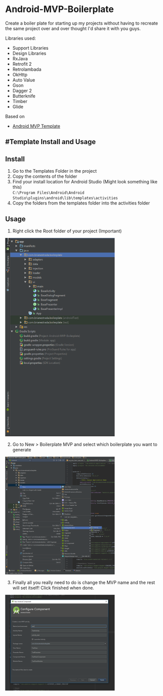 # Android-MVP-Boilerplate
Create a boiler plate for starting up my projects without having to recreate the same project over and over thought I'd share it with you guys.

Libraries used:
- Support Libraries
- Design Libraries
- RxJava
- Retrofit 2
- Retrolambada
- OkHttp
- Auto Value
- Gson
- Dagger 2
- Butterknife
- Timber
- Glide

Based on
- [Android MVP Template](https://github.com/benoitletondor/Android-Studio-MVP-template)

#Template Install and Usage
---------------------------

## Install
1. Go to the Templates Folder in the project
2. Copy the contents of the folder
3. Find your install location for Android Studio (Might look something like this)  
`C:\Program Files\Android\Android Studio\plugins\android\lib\templates\activities`
4. Copy the folders from the templates folder into the activities folder

## Usage
1. Right click the Root folder of your project (Important)

<img src="https://raw.githubusercontent.com/BrianEstrada/Android-MVP-Boilerplate/master/screenshots/Screen1.png" width="350">

2. Go to New > Boilerplate MVP and select which boilerplate you want to generate

<img src="https://raw.githubusercontent.com/BrianEstrada/Android-MVP-Boilerplate/master/screenshots/Screen2.png" width="350">

3. Finally all you really need to do is change the MVP name and the rest will set itself! Click finished when done.

<img src="https://raw.githubusercontent.com/BrianEstrada/Android-MVP-Boilerplate/master/screenshots/Screen3.png" width="350">

